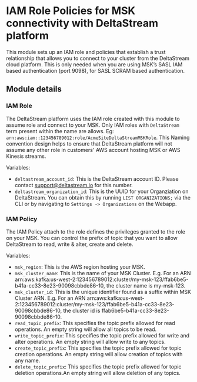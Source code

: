 # IAM Role Policies for MSK connectivity with DeltaStream platform

This module sets up an IAM role and policies that establish a trust relationship that allows you to connect to your cluster from the DeltaStream cloud platform.
This is only needed when you are using MSK’s SASL IAM based authentication (port 9098), for SASL SCRAM based authentication.

## Module details

### IAM Role

The DeltaStream platform uses the IAM role created with this module to assume role and connect to your MSK.
Only IAM roles with `DeltaStream` term present within the name are allows. Eg: `arn:aws:iam::123456789012:role/AcmeSiteDeltaStreamMSKRole`.
This Naming convention design helps to ensure that DeltaStream platform will not assume any other role in customers' AWS account hosting MSK or AWS Kinesis streams.

Variables:

* `deltastream_account_id`: This is the DeltaStream account ID. Please contact support@deltastream.io for this number.
* `deltastream_organization_id`: This is the UUID for your Organziation on DeltaStream. You can obtain this by running `LIST ORGANIZATIONS;` via the CLI or by
navigating to `Settings -> Organizations` on the Webapp.

### IAM Policy

The IAM Policy attach to the role defines the privileges granted to the role on your MSK. You can control the prefix of topic that you want to allow DeltaStream to
read, write & alter, create and delete.

Variables:
* `msk_region`: This is the AWS region hosting your MSK.
* `msk_cluster_name`: This is the name of your MSK Cluster. E.g. For an ARN arn:aws:kafka:us-west-2:123456789012:cluster/my-msk-123/ffab6be5-b41a-cc33-8e23-90098cbbde86-10, the cluster name is my-msk-123.
* `msk_cluster_id`: This is the unique identifier found as a suffix within MSK Cluster ARN. E.g. For an ARN arn:aws:kafka:us-west-2:123456789012:cluster/my-msk-123/ffab6be5-b41a-cc33-8e23-90098cbbde86-10, the cluster id is ffab6be5-b41a-cc33-8e23-90098cbbde86-10.
* `read_topic_prefix`: This specifies the topic prefix allowed for read operations. An empty string will allow all topics to be read.
* `write_topic_prefix`: This specifies the topic prefix allowed for write and alter operations. An empty string will allow write to any topics.
* `create_topic_prefix`: This specifies the topic prefix allowed for topic creation operations. An empty string will allow creation of topics with any name.
* `delete_topic_prefix`: This specifies the topic prefix allowed for topic deletion operations.An empty string will allow deletion of any topics.

